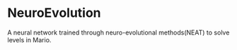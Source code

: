# NeuroEvolution
A neural network trained through neuro-evolutional methods(NEAT) to solve levels in Mario.
